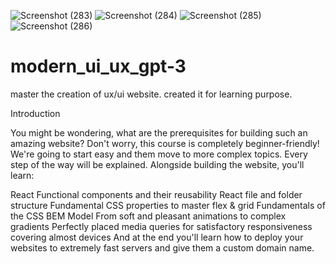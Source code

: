 ![Screenshot (283)](https://github.com/ankitachy/project_modern_ui_ux_gpt-3/assets/75175336/5a76f220-1ec0-4457-a348-1c25acd731a1)
![Screenshot (284)](https://github.com/ankitachy/project_modern_ui_ux_gpt-3/assets/75175336/e6de07f9-5115-41ae-851e-55a2857491e0)
![Screenshot (285)](https://github.com/ankitachy/project_modern_ui_ux_gpt-3/assets/75175336/9cd1a585-9623-4de5-8108-f573e119994f)
![Screenshot (286)](https://github.com/ankitachy/project_modern_ui_ux_gpt-3/assets/75175336/09183893-5188-4c33-b234-8530aa4d6f28)

# modern_ui_ux_gpt-3

master the creation of ux/ui website. created it for learning purpose.

Introduction



You might be wondering, what are the prerequisites for building such an amazing website? Don't worry, this course is completely beginner-friendly! We're going to start easy and them move to more complex topics. Every step of the way will be explained. Alongside building the website, you'll learn:

React Functional components and their reusability
React file and folder structure
Fundamental CSS properties to master flex & grid
Fundamentals of the CSS BEM Model
From soft and pleasant animations to complex gradients
Perfectly placed media queries for satisfactory responsiveness covering almost devices
And at the end you'll learn how to deploy your websites to extremely fast servers and give them a custom domain name.
